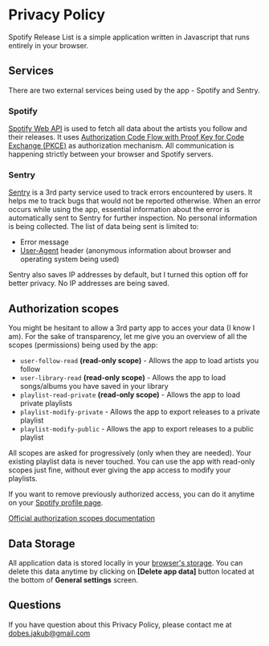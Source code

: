 # Privacy Policy

Spotify Release List is a simple application written in Javascript that runs entirely in your browser.

## Services

There are two external services being used by the app - Spotify and Sentry.

### Spotify

[Spotify Web API](https://developer.spotify.com/documentation/web-api/) is used to fetch all data about the artists you follow and their releases. It uses [Authorization Code Flow with Proof Key for Code Exchange (PKCE)](https://developer.spotify.com/documentation/general/guides/authorization/code-flow/) as authorization mechanism. All communication is happening strictly between your browser and Spotify servers.

### Sentry

[Sentry](https://sentry.io/) is a 3rd party service used to track errors encountered by users. It helps me to track bugs that would not be reported otherwise. When an error occurs while using the app, essential information about the error is automatically sent to Sentry for further inspection. No personal information is being collected. The list of data being sent is limited to:

- Error message
- [User-Agent](https://developer.mozilla.org/en-US/docs/Web/HTTP/Headers/User-Agent) header (anonymous information about browser and operating system being used)

Sentry also saves IP addresses by default, but I turned this option off for better privacy. No IP addresses are being saved.

## Authorization scopes

You might be hesitant to allow a 3rd party app to acces your data (I know I am). For the sake of transparency, let me give you an overview of all the scopes (permissions) being used by the app:

- `user-follow-read` **(read-only scope)** - Allows the app to load artists you follow
- `user-library-read` **(read-only scope)** - Allows the app to load songs/albums you have saved in your library
- `playlist-read-private` **(read-only scope)** - Allows the app to load private playlists
- `playlist-modify-private` - Allows the app to export releases to a private playlist
- `playlist-modify-public` - Allows the app to export releases to a public playlist

All scopes are asked for progressively (only when they are needed). Your existing playlist data is never touched. You can use the app with read-only scopes just fine, without ever giving the app access to modify your playlists.

If you want to remove previously authorized access, you can do it anytime on your [Spotify profile page](https://spotify.com/account/apps).

[Official authorization scopes documentation](https://developer.spotify.com/documentation/general/guides/authorization/scopes/)

## Data Storage

All application data is stored locally in your [browser's storage](https://github.com/localForage/localForage). You can delete this data anytime by clicking on **[Delete app data]** button located at the bottom of **General settings** screen.

## Questions

If you have question about this Privacy Policy, please contact me at dobes.jakub@gmail.com
